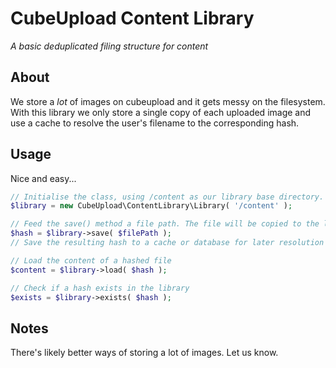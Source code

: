 # CubeUpload Content Library
*A basic deduplicated filing structure for content*

## About
We store a *lot* of images on cubeupload and it gets messy on the filesystem. With this library we only store a single copy of each uploaded image and use a cache to resolve the user's filename to the corresponding hash.

## Usage
Nice and easy...

```php
// Initialise the class, using /content as our library base directory.
$library = new CubeUpload\ContentLibrary\Library( '/content' );

// Feed the save() method a file path. The file will be copied to the library and the hash returned.
$hash = $library->save( $filePath );
// Save the resulting hash to a cache or database for later resolution

// Load the content of a hashed file
$content = $library->load( $hash );

// Check if a hash exists in the library
$exists = $library->exists( $hash );
```

## Notes
There's likely better ways of storing a lot of images. Let us know.
